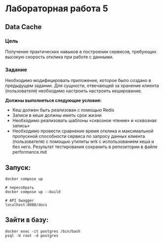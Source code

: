 # Лабораторная работа 5
## Data Cache
### Цель
Получение практических навыков в построении сервисов, требующих высокую скорость отклика при работе с данными.


### Задание
Необходимо модифицировать приложение, которое было создано в предыдущем задании. Для сущности, отвечающей за хранение клиента (пользователя) необходимо настроить настроить кеширование.

**Должны выполняться следующие условия:**
* Кеш должен быть реализован с помощью Redis
* Записи в кеше должны иметь срок жизни
* Необходимо реализовать шаблоны «сквозное чтение» и «сквозная запись»
* Необходимо провести сравнение время отклика и максимальной пропускной способности сервиса по запросу данных клиента (пользователя) с помощью утилиты wrk с использованием кеша и без него. Результат тестирования сохранить в репозитории в файле performance.md

## Запуск:
```
docker compose up

# пересобрать
docker compose up --build
```
```
# API Swagger
localhost:8080/docs
```
## Зайти в базу:
```
docker exec -it postgres /bin/bash
psql -U root -d postgres
```